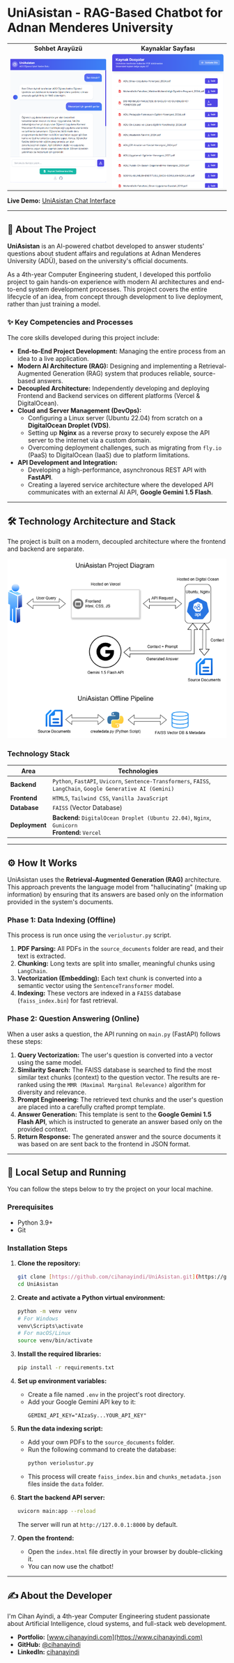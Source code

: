# UniAsistan - RAG-Based Chatbot for Adnan Menderes University

<table align="center">
  <tr>
    <td align="center"><strong>Sohbet Arayüzü</strong></td>
    <td align="center"><strong>Kaynaklar Sayfası</strong></td>
  </tr>
  <tr>
    <td><img src="./images/UniAsistanInterface.png" alt="UniAsistan Interface" width="100%"></td>
    <td><img src="./images/UniAsistanInterface2.png" alt="UniAsistan Sources Page" width="100%"></td>
  </tr>
</table>

**Live Demo:** [UniAsistan Chat Interface](https://uniasistan.vercel.app/)

---

## 🚀 About The Project

**UniAsistan** is an AI-powered chatbot developed to answer students' questions about student affairs and regulations at Adnan Menderes University (ADÜ), based on the university's official documents.

As a 4th-year Computer Engineering student, I developed this portfolio project to gain hands-on experience with modern AI architectures and end-to-end system development processes. This project covers the entire lifecycle of an idea, from concept through development to live deployment, rather than just training a model.

### ✨ Key Competencies and Processes
The core skills developed during this project include:

- **End-to-End Project Development:** Managing the entire process from an idea to a live application.
- **Modern AI Architecture (RAG):** Designing and implementing a Retrieval-Augmented Generation (RAG) system that produces reliable, source-based answers.
- **Decoupled Architecture:** Independently developing and deploying Frontend and Backend services on different platforms (Vercel & DigitalOcean).
- **Cloud and Server Management (DevOps):**
  - Configuring a Linux server (Ubuntu 22.04) from scratch on a **DigitalOcean Droplet (VDS)**.
  - Setting up **Nginx** as a reverse proxy to securely expose the API server to the internet via a custom domain.
  - Overcoming deployment challenges, such as migrating from `fly.io` (PaaS) to DigitalOcean (IaaS) due to platform limitations.
- **API Development and Integration:**
  - Developing a high-performance, asynchronous REST API with **FastAPI**.
  - Creating a layered service architecture where the developed API communicates with an external AI API, **Google Gemini 1.5 Flash**.

---

## 🛠️ Technology Architecture and Stack

The project is built on a modern, decoupled architecture where the frontend and backend are separate.

![Architecture Diagram](./images/UniAsistanProjectDiagram.png)

### Technology Stack

| Area                 | Technologies                                                                                              |
| -------------------- | --------------------------------------------------------------------------------------------------------- |
| **Backend** | `Python`, `FastAPI`, `Uvicorn`, `Sentence-Transformers`, `FAISS`, `LangChain`, `Google Generative AI (Gemini)` |
| **Frontend** | `HTML5`, `Tailwind CSS`, `Vanilla JavaScript`                                                             |
| **Database** | `FAISS` (Vector Database)                                                                                 |
| **Deployment** | **Backend:** `DigitalOcean Droplet (Ubuntu 22.04)`, `Nginx`, `Gunicorn` <br> **Frontend:** `Vercel`        |


---

## ⚙️ How It Works

UniAsistan uses the **Retrieval-Augmented Generation (RAG)** architecture. This approach prevents the language model from "hallucinating" (making up information) by ensuring that its answers are based only on the information provided in the system's documents.

### Phase 1: Data Indexing (Offline)
This process is run once using the `veriolustur.py` script.
1.  **PDF Parsing:** All PDFs in the `source_documents` folder are read, and their text is extracted.
2.  **Chunking:** Long texts are split into smaller, meaningful chunks using `LangChain`.
3.  **Vectorization (Embedding):** Each text chunk is converted into a semantic vector using the `SentenceTransformer` model.
4.  **Indexing:** These vectors are indexed in a `FAISS` database (`faiss_index.bin`) for fast retrieval.

### Phase 2: Question Answering (Online)
When a user asks a question, the API running on `main.py` (FastAPI) follows these steps:
1.  **Query Vectorization:** The user's question is converted into a vector using the same model.
2.  **Similarity Search:** The FAISS database is searched to find the most similar text chunks (context) to the question vector. The results are re-ranked using the `MMR (Maximal Marginal Relevance)` algorithm for diversity and relevance.
3.  **Prompt Engineering:** The retrieved text chunks and the user's question are placed into a carefully crafted prompt template.
4.  **Answer Generation:** This template is sent to the **Google Gemini 1.5 Flash API**, which is instructed to generate an answer based only on the provided context.
5.  **Return Response:** The generated answer and the source documents it was based on are sent back to the frontend in JSON format.

---

## 🚀 Local Setup and Running

You can follow the steps below to try the project on your local machine.

### Prerequisites
- Python 3.9+
- Git

### Installation Steps

1.  **Clone the repository:**
    ```bash
    git clone [https://github.com/cihanayindi/UniAsistan.git](https://github.com/cihanayindi/UniAsistan.git)
    cd UniAsistan
    ```

2.  **Create and activate a Python virtual environment:**
    ```bash
    python -m venv venv
    # For Windows
    venv\Scripts\activate
    # For macOS/Linux
    source venv/bin/activate
    ```

3.  **Install the required libraries:**
    ```bash
    pip install -r requirements.txt
    ```

4.  **Set up environment variables:**
    - Create a file named `.env` in the project's root directory.
    - Add your Google Gemini API key to it:
      ```
      GEMINI_API_KEY="AIzaSy...YOUR_API_KEY"
      ```

5.  **Run the data indexing script:**
    - Add your own PDFs to the `source_documents` folder.
    - Run the following command to create the database:
      ```bash
      python veriolustur.py
      ```
    - This process will create `faiss_index.bin` and `chunks_metadata.json` files inside the `data` folder.

6.  **Start the backend API server:**
    ```bash
    uvicorn main:app --reload
    ```
    The server will run at `http://127.0.0.1:8000` by default.

7.  **Open the frontend:**
    - Open the `index.html` file directly in your browser by double-clicking it.
    - You can now use the chatbot!

---

## ✍️ About the Developer

I'm Cihan Ayindi, a 4th-year Computer Engineering student passionate about Artificial Intelligence, cloud systems, and full-stack web development.

- **Portfolio:** [www.cihanayindi.com](https://www.cihanayindi.com)
- **GitHub:** [@cihanayindi](https://github.com/cihanayindi)
- **LinkedIn:** [cihanayindi](https://www.linkedin.com/in/cihanayindi/)

